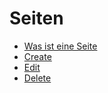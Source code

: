 # Seiten

  - [Was ist eine Seite](./01_what_is_a_page.md) 
  - [Create](./02_create.md) 
  - [Edit](./03_edit.md) 
  - [Delete](./04_delete.md) 
